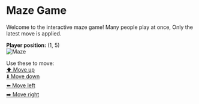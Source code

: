 # Maze Game  
Welcome to the interactive maze game! Many people play at once, Only the latest move is applied.

**Player position:** (1, 5)  
![Maze](https://github-maze-game.vercel.app/images/pos_1_5.png?t=1761662021431)

Use these to move:  
[⬆️ Move up](https://github-maze-game.vercel.app/move/1_5_w)  
[⬇️ Move down](https://github-maze-game.vercel.app/move/1_5_s)  
[⬅️ Move left](https://github-maze-game.vercel.app/move/1_5_a)  
[➡️ Move right](https://github-maze-game.vercel.app/move/1_5_d)
